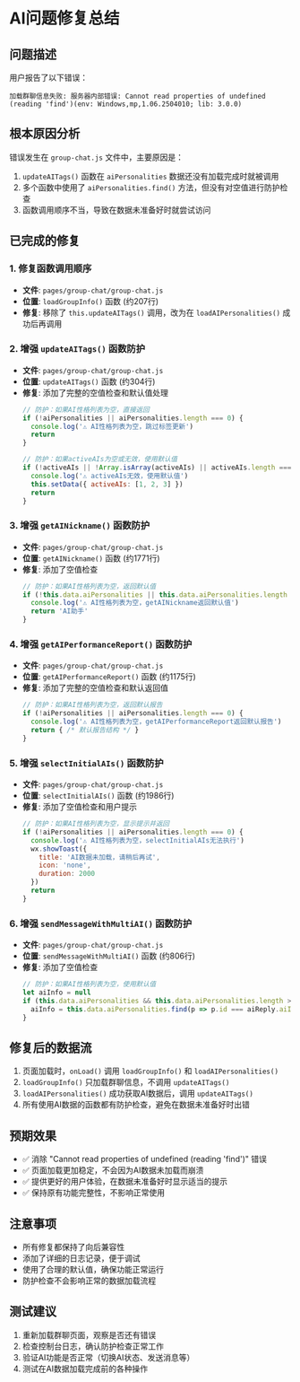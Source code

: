 # AI问题修复总结

## 问题描述
用户报告了以下错误：
```
加载群聊信息失败: 服务器内部错误: Cannot read properties of undefined (reading 'find')(env: Windows,mp,1.06.2504010; lib: 3.0.0)
```

## 根本原因分析
错误发生在 `group-chat.js` 文件中，主要原因是：
1. `updateAITags()` 函数在 `aiPersonalities` 数据还没有加载完成时就被调用
2. 多个函数中使用了 `aiPersonalities.find()` 方法，但没有对空值进行防护检查
3. 函数调用顺序不当，导致在数据未准备好时就尝试访问

## 已完成的修复

### 1. 修复函数调用顺序
- **文件**: `pages/group-chat/group-chat.js`
- **位置**: `loadGroupInfo()` 函数 (约207行)
- **修复**: 移除了 `this.updateAITags()` 调用，改为在 `loadAIPersonalities()` 成功后再调用

### 2. 增强 `updateAITags()` 函数防护
- **文件**: `pages/group-chat/group-chat.js`
- **位置**: `updateAITags()` 函数 (约304行)
- **修复**: 添加了完整的空值检查和默认值处理
  ```javascript
  // 防护：如果AI性格列表为空，直接返回
  if (!aiPersonalities || aiPersonalities.length === 0) {
    console.log('⚠️ AI性格列表为空，跳过标签更新')
    return
  }
  
  // 防护：如果activeAIs为空或无效，使用默认值
  if (!activeAIs || !Array.isArray(activeAIs) || activeAIs.length === 0) {
    console.log('⚠️ activeAIs无效，使用默认值')
    this.setData({ activeAIs: [1, 2, 3] })
    return
  }
  ```

### 3. 增强 `getAINickname()` 函数防护
- **文件**: `pages/group-chat/group-chat.js`
- **位置**: `getAINickname()` 函数 (约1771行)
- **修复**: 添加了空值检查
  ```javascript
  // 防护：如果AI性格列表为空，返回默认值
  if (!this.data.aiPersonalities || this.data.aiPersonalities.length === 0) {
    console.log('⚠️ AI性格列表为空，getAINickname返回默认值')
    return 'AI助手'
  }
  ```

### 4. 增强 `getAIPerformanceReport()` 函数防护
- **文件**: `pages/group-chat/group-chat.js`
- **位置**: `getAIPerformanceReport()` 函数 (约1175行)
- **修复**: 添加了完整的空值检查和默认返回值
  ```javascript
  // 防护：如果AI性格列表为空，返回默认报告
  if (!aiPersonalities || aiPersonalities.length === 0) {
    console.log('⚠️ AI性格列表为空，getAIPerformanceReport返回默认报告')
    return { /* 默认报告结构 */ }
  }
  ```

### 5. 增强 `selectInitialAIs()` 函数防护
- **文件**: `pages/group-chat/group-chat.js`
- **位置**: `selectInitialAIs()` 函数 (约1986行)
- **修复**: 添加了空值检查和用户提示
  ```javascript
  // 防护：如果AI性格列表为空，显示提示并返回
  if (!aiPersonalities || aiPersonalities.length === 0) {
    console.log('⚠️ AI性格列表为空，selectInitialAIs无法执行')
    wx.showToast({
      title: 'AI数据未加载，请稍后再试',
      icon: 'none',
      duration: 2000
    })
    return
  }
  ```

### 6. 增强 `sendMessageWithMultiAI()` 函数防护
- **文件**: `pages/group-chat/group-chat.js`
- **位置**: `sendMessageWithMultiAI()` 函数 (约806行)
- **修复**: 添加了空值检查
  ```javascript
  // 防护：如果AI性格列表为空，使用默认值
  let aiInfo = null
  if (this.data.aiPersonalities && this.data.aiPersonalities.length > 0) {
    aiInfo = this.data.aiPersonalities.find(p => p.id === aiReply.aiId)
  }
  ```

## 修复后的数据流
1. 页面加载时，`onLoad()` 调用 `loadGroupInfo()` 和 `loadAIPersonalities()`
2. `loadGroupInfo()` 只加载群聊信息，不调用 `updateAITags()`
3. `loadAIPersonalities()` 成功获取AI数据后，调用 `updateAITags()`
4. 所有使用AI数据的函数都有防护检查，避免在数据未准备好时出错

## 预期效果
- ✅ 消除 "Cannot read properties of undefined (reading 'find')" 错误
- ✅ 页面加载更加稳定，不会因为AI数据未加载而崩溃
- ✅ 提供更好的用户体验，在数据未准备好时显示适当的提示
- ✅ 保持原有功能完整性，不影响正常使用

## 注意事项
- 所有修复都保持了向后兼容性
- 添加了详细的日志记录，便于调试
- 使用了合理的默认值，确保功能正常运行
- 防护检查不会影响正常的数据加载流程

## 测试建议
1. 重新加载群聊页面，观察是否还有错误
2. 检查控制台日志，确认防护检查正常工作
3. 验证AI功能是否正常（切换AI状态、发送消息等）
4. 测试在AI数据加载完成前的各种操作
